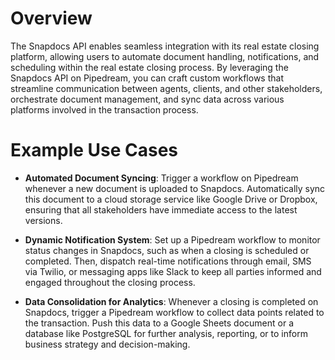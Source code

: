 # Overview

The Snapdocs API enables seamless integration with its real estate closing platform, allowing users to automate document handling, notifications, and scheduling within the real estate closing process. By leveraging the Snapdocs API on Pipedream, you can craft custom workflows that streamline communication between agents, clients, and other stakeholders, orchestrate document management, and sync data across various platforms involved in the transaction process.

# Example Use Cases

- **Automated Document Syncing**: Trigger a workflow on Pipedream whenever a new document is uploaded to Snapdocs. Automatically sync this document to a cloud storage service like Google Drive or Dropbox, ensuring that all stakeholders have immediate access to the latest versions.

- **Dynamic Notification System**: Set up a Pipedream workflow to monitor status changes in Snapdocs, such as when a closing is scheduled or completed. Then, dispatch real-time notifications through email, SMS via Twilio, or messaging apps like Slack to keep all parties informed and engaged throughout the closing process.

- **Data Consolidation for Analytics**: Whenever a closing is completed on Snapdocs, trigger a Pipedream workflow to collect data points related to the transaction. Push this data to a Google Sheets document or a database like PostgreSQL for further analysis, reporting, or to inform business strategy and decision-making.
